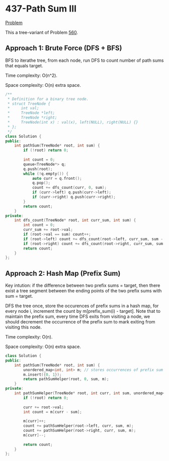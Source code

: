 # 437-Path Sum III

[Problem](https://leetcode.com/problems/path-sum-iii/)

This a tree-variant of Problem [560](../500-599/560-Subarray%20Sum%20Equals%20K.md).

## Approach 1: Brute Force (DFS + BFS)

BFS to iterathe tree, from each node, run DFS to count number of path sums that equals target.

Time complexity: O(n^2).

Space complexity: O(n) extra space.

```c++
/**
 * Definition for a binary tree node.
 * struct TreeNode {
 *     int val;
 *     TreeNode *left;
 *     TreeNode *right;
 *     TreeNode(int x) : val(x), left(NULL), right(NULL) {}
 * };
 */
class Solution {
public:
    int pathSum(TreeNode* root, int sum) {
        if (!root) return 0;
        
        int count = 0;
        queue<TreeNode*> q;
        q.push(root);
        while (!q.empty()) {
            auto curr = q.front();
            q.pop();
            count += dfs_count(curr, 0, sum);
            if (curr->left) q.push(curr->left);
            if (curr->right) q.push(curr->right);
        }
        return count;
    }
private:
    int dfs_count(TreeNode* root, int curr_sum, int sum) {
        int count = 0;
        curr_sum += root->val;
        if (root->val == sum) count++;
        if (root->left) count += dfs_count(root->left, curr_sum, sum - root->val);
        if (root->right) count += dfs_count(root->right, curr_sum, sum - root->val);
        return count;
    }
};
```

## Approach 2: Hash Map (Prefix Sum)

Key intution: if the difference between two prefix sums = target, then there exist a tree segment between the ending points of the two prefix sums with sum = target.

DFS the tree once, store the occurences of prefix sums in a hash map, for every node i, increment the count by m[prefix_sum(i) - target]. Note that to maintain the prefix sum, every time DFS exits from visiting a node, we should decrement the occurrence of the prefix sum to mark exiting from visiting this node.

Time complexity: O(n).

Space complexity: O(n) extra space.

```c++
class Solution {
public:
    int pathSum(TreeNode* root, int sum) {
        unordered_map<int, int> m; // stores occurrences of prefix sum
        m.insert({0, 1});
        return pathSumHelper(root, 0, sum, m);
    }
private:
    int pathSumHelper(TreeNode* root, int curr, int sum, unordered_map<int, int>& m) {
        if (!root) return 0;
        
        curr += root->val;
        int count = m[curr - sum];
        
        m[curr]++;
        count += pathSumHelper(root->left, curr, sum, m);
        count += pathSumHelper(root->right, curr, sum, m);
        m[curr]--;
        
        return count;
    }
};
```
